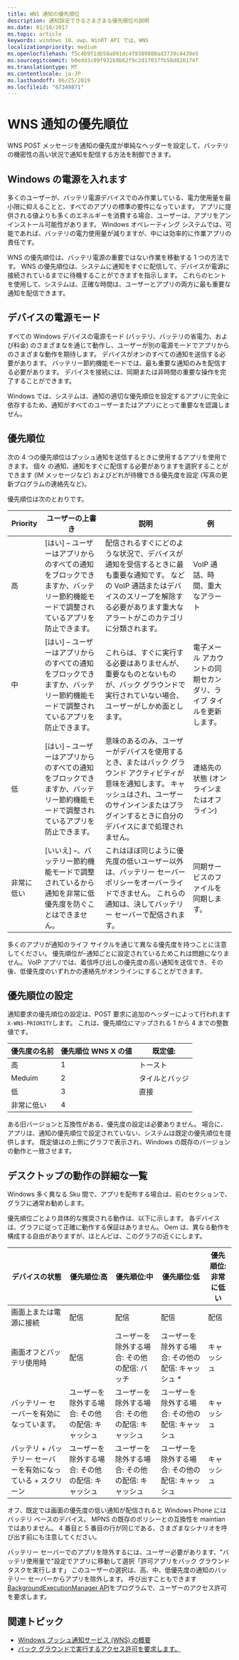 ```yaml
---
title: WNS 通知の優先順位
description: 通知設定できるさまざまな優先順位の説明
ms.date: 01/10/2017
ms.topic: article
keywords: windows 10、uwp、WinRT API では、WNS
localizationpriority: medium
ms.openlocfilehash: f5c4b9f1db58a091dc4f9389888ad3739c4439e5
ms.sourcegitcommit: b0edd3c09f931b9b62f9c2d17037fb58d826174f
ms.translationtype: MT
ms.contentlocale: ja-JP
ms.lasthandoff: 06/25/2019
ms.locfileid: "67349871"
---
```

# <a name="wns-notification-priorities"></a>WNS 通知の優先順位
WNS POST メッセージを通知の優先度が単純なヘッダーを設定して、バッテリの機密性の高い状況で通知を配信する方法を制御できます。

## <a name="power-on-windows"></a>Windows の電源を入れます
多くのユーザーが、バッテリ電源デバイスでのみ作業している、電力使用量を最小限に抑えることと、すべてのアプリの標準の要件になっています。 アプリに提供される値よりも多くのエネルギーを消費する場合、ユーザーは、アプリをアンインストール可能性があります。 Windows オペレーティング システムでは、可能であれば、バッテリの電力使用量が減りますが、中には効率的に作業アプリの責任です。 

WNS の優先順位は、バッテリ電源の重要ではない作業を移動する 1 つの方法です。 WNS の優先順位は、システムに通知をすぐに配信して、デバイスが電源に接続されているまでに待機することができますを指示します。 これらのヒントを使用して、システムは、正確な時間は、ユーザーとアプリの両方に最も重要な通知を配信できます。 

## <a name="power-modes-on-the-device"></a>デバイスの電源モード
すべての Windows デバイスの電源モード (バッテリ、バッテリの省電力、および料金) のさまざまなを通じて動作し、ユーザーが別の電源モードでアプリからのさまざまな動作を期待します。 デバイスがオンのすべての通知を送信する必要があります。 バッテリー節約機能モードでは、最も重要な通知のみを配信する必要があります。 デバイスを接続には、同期または非時間の重要な操作を完了することができます。

Windows では、システムは、通知の適切な優先順位を設定するアプリに完全に依存するため、通知がすべてのユーザーまたはアプリにとって重要なを認識しません。 

## <a name="priorities"></a>優先順位
次の 4 つの優先順位はプッシュ通知を送信するときに使用するアプリを使用できます。 個々 の通知、通知をすぐに配信する必要がありますを選択することができます (IM メッセージなど) およびどれが待機できる優先度を設定 (写真の更新プログラムの連絡先など)。

優先順位は次のとおりです。 

|    Priority    |    ユーザーの上書き    |    説明    |    例    |
|----------------|---------------------|-------------------|---------------|
|    高    |    [はい] – ユーザーはアプリからのすべての通知をブロックできますか、バッテリー節約機能モードで調整されているアプリを防止できます。    |    配信されるすぐにどのような状況で、デバイスが通知を受信するときに最も重要な通知です。 などの VoIP 通話またはデバイスのスリープを解除する必要があります重大なアラートがこのカテゴリに分類されます。    |    VoIP 通話、時間、重大なアラート    |
|    中    |    [はい] – ユーザーはアプリからのすべての通知をブロックできますか、バッテリー節約機能モードで調整されているアプリを防止できます。    |    これらは、すぐに実行する必要はありませんが、重要なものとないものが、バック グラウンドで実行されていない場合、ユーザーがしかめ面とします。    |    電子メール アカウントの同期セカンダリ、ライブ タイルを更新します。    |
|    低    |    [はい] – ユーザーはアプリからのすべての通知をブロックできますか、バッテリー節約機能モードで調整されているアプリを防止できます。    |    意味のあるのみ、ユーザーがデバイスを使用するとき、またはバック グラウンド アクティビティが意味を通知します。 キャッシュはされ、ユーザーのサインインまたはプラグインするときに自分のデバイスにまで処理されません。    |    連絡先の状態 (オンラインまたはオフライン)    |
|    非常に低い     |    [いいえ] –、バッテリー節約機能モードで調整されているから通知を非常に低優先度を防ぐことはできません。    |    これはほぼ同じように優先度の低いユーザー以外は、バッテリー セーバー ポリシーをオーバーライドできません。 これらの通知は、決してバッテリー セーバーで配信されます。    |    同期サービスのファイルを同期します。    |

多くのアプリが通知のライフ サイクルを通じて異なる優先度を持つことに注意してください。 優先順位が-通知ごとに設定されているためこれは問題になりません。 VoIP アプリでは、着信呼び出しの優先度の高い通知を送信でき、その後、低優先度のいずれかの連絡先がオンラインにすることができます。 

## <a name="setting-the-priority"></a>優先順位の設定

通知要求の優先順位の設定は、POST 要求に追加のヘッダーによって行われます`X-WNS-PRIORITY`します。 これは、優先順位にマップされる 1 から 4 までの整数値です。 

| 優先度の名前 | 優先順位 WNS X の値 | 既定値: |
|---------------|----------------------|------------------|
| 高 | 1 | トースト |
| Meduim | 2 | タイルとバッジ |
| 低 | 3 | 直接 |
| 非常に低い | 4 |  |

ある旧バージョンと互換性がある、優先度の設定は必要ありません。 場合に、アプリは、通知の優先順位で設定されていない、システムは既定の優先順位を提供します。 既定値はの上側にグラフで表示され、Windows の既存のバージョンの動作と一致させます。 

## <a name="detailed-listing-of-desktop-behavior"></a>デスクトップの動作の詳細な一覧 

Windows 多く異なる Sku 間で、アプリを配布する場合は、前のセクションで、グラフに通常お勧めします。 

優先順位ごとより具体的な推奨される動作は、以下に示します。 各デバイスは、グラフに従って正確に動作する保証はありません。 Oem は、異なる動作を構成する自由がありますが、ほとんどは、このグラフの近くにします。 

| デバイスの状態    | 優先順位:高    |    優先順位:中        | 優先順位:低    |    優先順位:非常に低い    |
|-------------------------------------------------------|----------------------------------------------------|----------------------------------------------------|----------------------------------------------------|--------------------------|
|    画面上または電源に接続    |    配信    |    配信    |    配信    |    配信    |
|    画面オフとバッテリ使用時    |    配信    |    ユーザーを除外する場合: その他の配信: バッチ     |    ユーザーを除外する場合: その他の配信: キャッシュ *    |    キャッシュ    |
|    バッテリー セーバーを有効になっています。    |    ユーザーを除外する場合: その他の配信: キャッシュ    |    ユーザーを除外する場合: その他の配信: キャッシュ    |    ユーザーを除外する場合: その他の配信: キャッシュ    |    キャッシュ     |
|    バッテリ + バッテリー セーバーを有効になっている + スクリーン    |    ユーザーを除外する場合: その他の配信: キャッシュ    |    ユーザーを除外する場合: その他の配信: キャッシュ    |    ユーザーを除外する場合: その他の配信: キャッシュ    |    キャッシュ    |

オフ、既定では画面の優先度の低い通知が配信されると Windows Phone にはバッテリ ベースのデバイス。 MPNS の既存のポリシーとの互換性を maintian ではありません。 4 番目と 5 番目の行が同じである、さまざまなシナリオを呼び出す前にも注意してください。

バッテリー セーバーでのアプリを除外するには、ユーザー必要があります、"バッテリ使用量で"設定でアプリに移動して選択「許可アプリをバック グラウンド タスクを実行します」 このユーザーの選択は、高、中、低優先度の通知のバッテリー セーバーからアプリを除外します。 呼び出すこともできます[BackgroundExecutionManager API](https://docs.microsoft.com/uwp/api/windows.applicationmodel.background.backgroundexecutionmanager.requestaccesskindasync#Windows_ApplicationModel_Background_BackgroundExecutionManager_RequestAccessKindAsync_Windows_ApplicationModel_Background_BackgroundAccessRequestKind_System_String_)をプログラムで、ユーザーのアクセス許可を要求します。  

## <a name="related-topics"></a>関連トピック
- [Windows プッシュ通知サービス (WNS) の概要](windows-push-notification-services--wns--overview.md)
- [バック グラウンドで実行するアクセス許可を要求します。](https://docs.microsoft.com/uwp/api/windows.applicationmodel.background.backgroundexecutionmanager.requestaccesskindasync#Windows_ApplicationModel_Background_BackgroundExecutionManager_RequestAccessKindAsync_Windows_ApplicationModel_Background_BackgroundAccessRequestKind_System_String_)
